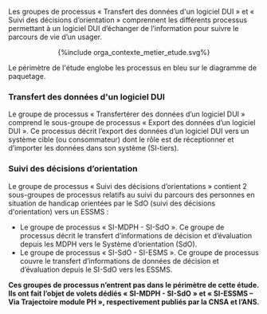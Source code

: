 Les groupes de processus « Transfert des données d'un logiciel DUI » et « Suivi des décisions d’orientation » comprennent les différents processus permettant à un logiciel DUI d’échanger de l’information pour suivre le parcours de vie d’un usager.


<!-- object data="contexte_metier.svg"  style="width:100%" type="image/svg+xml"></object -->
<!-- commande pour insérer un fichier plantuml dans un fichier .md -->
<div style="text-align:center;">{%include orga_contexte_metier_etude.svg%}</div>

Le périmètre de l'étude englobe les processus en bleu sur le diagramme de paquetage. 

### Transfert des données d'un logiciel DUI

Le groupe de processus « Transfertérer des données d’un logiciel DUI » comprend le sous-groupe de processus « Export des données d’un logiciel DUI ». Ce processus décrit l’export des données d’un logiciel DUI vers un système cible (ou consommateur) dont le rôle est de réceptionner et d’importer les données dans son système (SI-tiers).

### Suivi des décisions d’orientation

Le groupe de processus « Suivi des décisions d’orientations » contient 2 sous-groupes de processus relatifs au suivi du parcours des personnes en situation de handicap orientées par le SdO (suivi des décisions d'orientation) vers un ESSMS :
* Le groupe de processus « SI-MDPH - SI-SdO ». Ce groupe de processus décrit le transfert d’informations de décision et d’évaluation depuis les MDPH vers le Système d’orientation (SdO).
* Le groupe de processus « SI-SdO - SI-ESMS ». Ce groupe de processus couvre le transfert d’informations de données de décision et d’évaluation depuis le SI-SdO vers les ESSMS.

**Ces groupes de processus n’entrent pas dans le périmètre de cette étude. Ils ont fait l’objet de volets dédiés « SI-MDPH - SI-SdO » et « SI-ESSMS – Via Trajectoire module PH », respectivement publiés par la CNSA et l’ANS.**